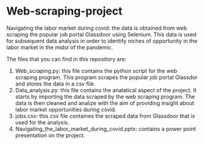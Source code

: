 # Web-scraping-project
Navigating the labor market during covid: the data is obtained from web scraping the popular job portal Glassdoor using Selenium. This data is used for subsequent data analysis in order to identify niches of opportunity in the labor market in the midst of the pandemic.

The files that you can find in this repository are:
1. Web_scraping.py: this file contains the python script for the web scraping program. This program scrapes the popular job portal Glassdor and stores the data in a csv file.
2. Data_analysis.py: this file contains the analatical aspect of the project. It starts by importing the data scraped by the web scraping program. The data is then cleaned and analize with the aim of providing insight about labor market opportunities during covid.
3. jobs.csv: this csv file containes the scraped data from Glassdoor that is used for the analysis. 
4. Navigating_the_labor_market_during_covid.pptx: contains a power point presentation on the project.

